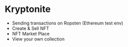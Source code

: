 # Kryptonite

- Sending transactions on Ropsten (Ethereum test env)
- Create & Sell NFT
- NFT Market Place
- View your own collection
